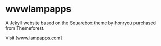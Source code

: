 # wwwlampapps
A Jekyll website based on the Squarebox theme by honryou purchased from Themeforest.

Visit [www.lampapps.com]

[www.lampapps.com]: http://www.lampapps.com
